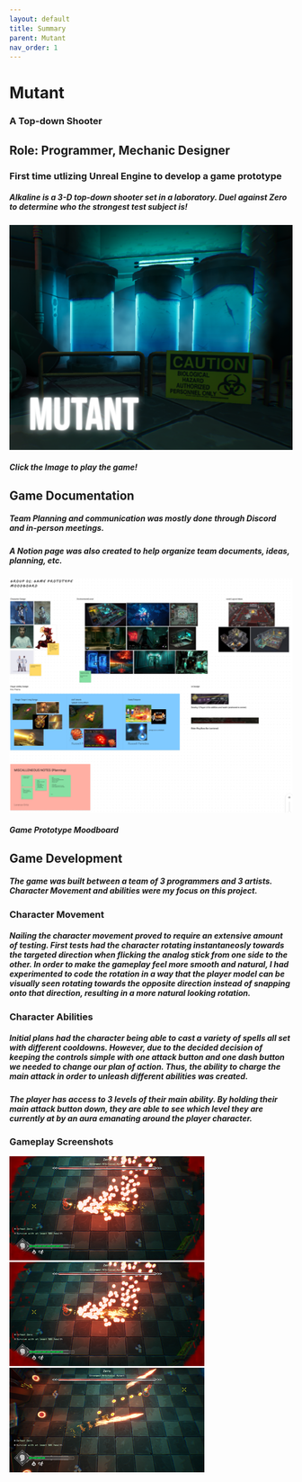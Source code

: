 ```yaml
---
layout: default
title: Summary
parent: Mutant
nav_order: 1
---
```


# **Mutant**

### A Top-down Shooter

## Role: **Programmer, Mechanic Designer**

### First time utlizing Unreal Engine to develop a game prototype

##### Alkaline is a 3-D top-down shooter set in a laboratory. Duel against Zero to determine who the strongest test subject is!

[![Mutant Title](./pictures/Title.png)](https://densev.itch.io/mutant)
#### *Click the Image to play the game!*

## Game Documentation

##### Team Planning and communication was mostly done through Discord and in-person meetings.
##### A Notion page was also created to help organize team documents, ideas, planning, etc.


[![Draft Image](./pictures/Draft.png)](https://www.figma.com/board/qseYS3K4WBYXKnDQ3LTcP9/GameStudio2_BossFight?node-id=0-1)
#### *Game Prototype Moodboard*

## Game Development
##### The game was built between a team of 3 programmers and 3 artists. Character Movement and abilities were my focus on this project. 

### Character Movement
##### Nailing the character movement proved to require an extensive amount of testing. First tests had the character rotating instantaneosly towards the targeted direction when flicking the analog stick from one side to the other. In order to make the gameplay feel more smooth and natural, I had experimented to code the rotation in a way that the player model can be visually seen rotating towards the opposite direction instead of snapping onto that direction, resulting in a more natural looking rotation.

### Character Abilities
##### Initial plans had the character being able to cast a variety of spells all set with different cooldowns. However, due to the decided decision of keeping the controls simple with one attack button and one dash button we needed to change our plan of action. Thus, the ability to charge the main attack in order to unleash different abilities was created.
##### The player has access to 3 levels of their main ability. By holding their main attack button down, they are able to see which level they are currently at by an aura emanating around the player character.

### Gameplay Screenshots
![Level1](./pictures/Level1.png) ![Level2](./pictures/Level2.png) ![Level3](./pictures/Level3.png)
